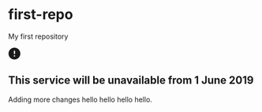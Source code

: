 # first-repo
 My first repository

 <div class="moj-banner moj-banner--information" role="region" aria-label="information">

  <svg class="moj-banner__icon" fill="currentColor" role="presentation" focusable="false" xmlns="http://www.w3.org/2000/svg" viewBox="0 0 25 25" height="25" width="25">
    <path d="M13.7,18.5h-2.4v-2.4h2.4V18.5z M12.5,13.7c-0.7,0-1.2-0.5-1.2-1.2V7.7c0-0.7,0.5-1.2,1.2-1.2s1.2,0.5,1.2,1.2v4.8
	C13.7,13.2,13.2,13.7,12.5,13.7z M12.5,0.5c-6.6,0-12,5.4-12,12s5.4,12,12,12s12-5.4,12-12S19.1,0.5,12.5,0.5z" />
  </svg>

  <div class="moj-banner__message">
    <h2 class="govuk-heading-m">This service will be unavailable from 1 June 2019</h2>
  </div>

</div>

Adding more changes hello hello hello hello. 
